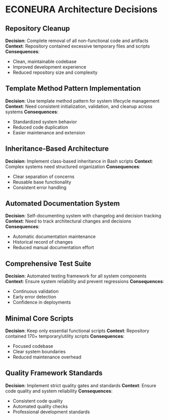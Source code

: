 # ECONEURA Architecture Decisions

## Repository Cleanup
**Decision**: Complete removal of all non-functional code and artifacts
**Context**: Repository contained excessive temporary files and scripts
**Consequences**:
- Clean, maintainable codebase
- Improved development experience
- Reduced repository size and complexity

## Template Method Pattern Implementation
**Decision**: Use template method pattern for system lifecycle management
**Context**: Need consistent initialization, validation, and cleanup across systems
**Consequences**:
- Standardized system behavior
- Reduced code duplication
- Easier maintenance and extension

## Inheritance-Based Architecture
**Decision**: Implement class-based inheritance in Bash scripts
**Context**: Complex systems need structured organization
**Consequences**:
- Clear separation of concerns
- Reusable base functionality
- Consistent error handling

## Automated Documentation System
**Decision**: Self-documenting system with changelog and decision tracking
**Context**: Need to track architectural changes and decisions
**Consequences**:
- Automatic documentation maintenance
- Historical record of changes
- Reduced manual documentation effort

## Comprehensive Test Suite
**Decision**: Automated testing framework for all system components
**Context**: Ensure system reliability and prevent regressions
**Consequences**:
- Continuous validation
- Early error detection
- Confidence in deployments

## Minimal Core Scripts
**Decision**: Keep only essential functional scripts
**Context**: Repository contained 170+ temporary/utility scripts
**Consequences**:
- Focused codebase
- Clear system boundaries
- Reduced maintenance overhead

## Quality Framework Standards
**Decision**: Implement strict quality gates and standards
**Context**: Ensure code quality and system reliability
**Consequences**:
- Consistent code quality
- Automated quality checks
- Professional development standards
